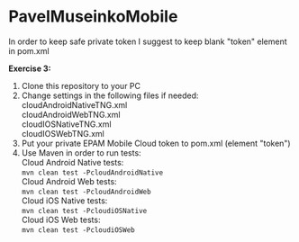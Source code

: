 # PavelMuseinkoMobile

In order to keep safe private token I suggest to keep blank "token" element in pom.xml

**Exercise 3:**
1. Clone this repository to your PC
2. Change settings in the following files if needed:  
cloudAndroidNativeTNG.xml  
cloudAndroidWebTNG.xml  
cloudIOSNativeTNG.xml  
cloudIOSWebTNG.xml  
3. Put your private EPAM Mobile Cloud token to pom.xml (element "token")  
3. Use Maven in order to run tests:   
Cloud Android Native tests:  
`mvn clean test -PcloudAndroidNative`  
Cloud Android Web tests:  
`mvn clean test -PcloudAndroidWeb`  
Cloud iOS Native tests:  
`mvn clean test -PcloudiOSNative`  
Cloud iOS Web tests:  
`mvn clean test -PcloudiOSWeb`